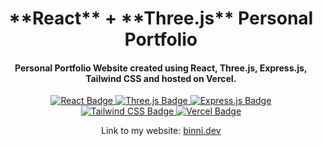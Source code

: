 <h1 align="center">
  **React** + **Three.js** Personal Portfolio  
</h1>

<h4 align="center">
  Personal Portfolio Website created using React, Three.js, Express.js, Tailwind CSS and hosted on Vercel.
</h4>

<p align="center">
  <a href="https://react.dev/">
    <img src="https://img.shields.io/badge/v18.2.0-_?logo=react&logoColor=%2361DAFB&label=React&color=%2361DAFB"
         alt="React Badge">
  </a>
  <a href="https://threejs.org/">
    <img src="https://img.shields.io/badge/v0.171.0-_?logo=threedotjs&logoColor=%23000000&label=React&color=%23000000"
         alt="Three.js Badge">
  </a>
  <a href="https://expressjs.com/">
    <img src="https://img.shields.io/badge/v4.21.2-_?logo=express&logoColor=%23000000&label=Express&color=%23000000"
         alt="Express.js Badge">
  </a>
  <a href="https://tailwindcss.com/">
    <img src="https://img.shields.io/badge/v3.4.17-_?logo=tailwindcss&logoColor=%2306B6D4&label=Tailwind&color=%2306B6D4"
         alt="Tailwind CSS Badge">
  </a>
  <a href="https://vercel.com/home">
    <img src="https://img.shields.io/badge/Recent-_?logo=vercel&logoColor=%23000000&label=Vercel&color=%23000000"
         alt="Vercel Badge">
  </a>
</p>

<p align="center">
  Link to my website: <a href="https://binni.dev">binni.dev</a>
</p>
